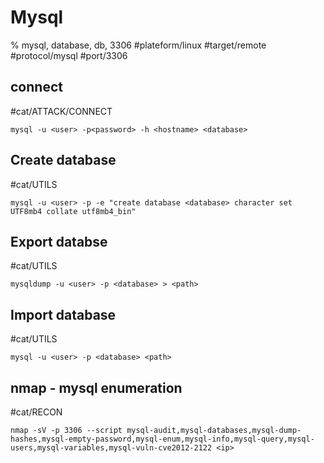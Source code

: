 # Mysql

% mysql, database, db, 3306
#plateform/linux  #target/remote  #protocol/mysql  #port/3306
## connect
#cat/ATTACK/CONNECT 
```
mysql -u <user> -p<password> -h <hostname> <database>
```

## Create database
#cat/UTILS 
```
mysql -u <user> -p -e "create database <database> character set UTF8mb4 collate utf8mb4_bin"
```

## Export databse
#cat/UTILS 
```
mysqldump -u <user> -p <database> > <path>
```

## Import database
#cat/UTILS 
```
mysql -u <user> -p <database> <path>
```

## nmap - mysql enumeration
#cat/RECON 
```
nmap -sV -p 3306 --script mysql-audit,mysql-databases,mysql-dump-hashes,mysql-empty-password,mysql-enum,mysql-info,mysql-query,mysql-users,mysql-variables,mysql-vuln-cve2012-2122 <ip>
```
